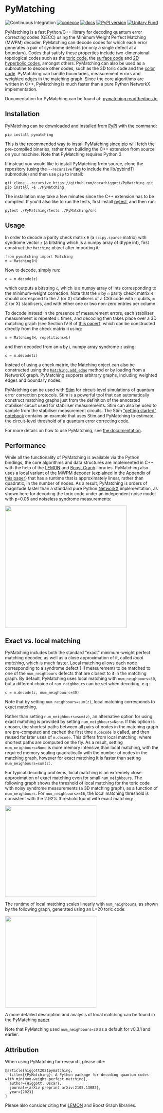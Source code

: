 # PyMatching


![Continuous Integration](https://github.com/oscarhiggott/PyMatching/workflows/Continuous%20Integration/badge.svg)
[![codecov](https://codecov.io/gh/oscarhiggott/PyMatching/branch/master/graph/badge.svg)](https://codecov.io/gh/oscarhiggott/PyMatching)
[![docs](https://readthedocs.org/projects/pymatching/badge/?version=latest&style=plastic)](https://readthedocs.org/projects/pymatching/builds/)
[![PyPI version](https://badge.fury.io/py/PyMatching.svg)](https://badge.fury.io/py/PyMatching)
[![Unitary Fund](https://img.shields.io/badge/Supported%20By-UNITARY%20FUND-brightgreen.svg?style=for-the-badge)](http://unitary.fund)

PyMatching is a fast Python/C++ library for decoding quantum error correcting codes (QECC) using the Minimum Weight Perfect Matching (MWPM) decoder. PyMatching can decode codes for which each error generates a pair of syndrome defects (or only a single defect at a boundary). Codes that satisfy these properties include two-dimensional topological codes such as the [toric code](https://en.wikipedia.org/wiki/Toric_code), the [surface code](https://arxiv.org/abs/quant-ph/0110143) and [2D hyperbolic codes](https://arxiv.org/abs/1506.04029), amongst others. PyMatching can also be used as a subroutine to decode other codes, such as the 3D toric code and the [color code](https://arxiv.org/abs/1905.07393). PyMatching can handle boundaries, measurement errors and weighted edges in the matching graph. Since the core algorithms are written in C++, PyMatching is much faster than a pure Python NetworkX implementation.

Documentation for PyMatching can be found at: [pymatching.readthedocs.io](https://pymatching.readthedocs.io/en/stable/)

## Installation

PyMatching can be downloaded and installed from [PyPI](https://pypi.org/project/PyMatching/) with the command:
```
pip install pymatching
```
This is the recommended way to install PyMatching since pip will fetch the pre-compiled binaries, rather than building the C++ extension from source on your machine. Note that PyMatching requires Python 3.

If instead you would like to install PyMatching from source, clone the repository (using the `--recursive` flag to include the lib/pybind11 submodule) and then use `pip` to install:
```
git clone --recursive https://github.com/oscarhiggott/PyMatching.git
pip install -e ./PyMatching
```
The installation may take a few minutes since the C++ extension has to be compiled. If you'd also like to run the tests, first install [pytest](https://docs.pytest.org/en/stable/), and then run:
```
pytest ./PyMatching/tests ./PyMatching/src
```

## Usage

In order to decode a parity check matrix `H` (a `scipy.sparse` matrix) with syndrome vector `z` (a bitstring which is a numpy array of dtype int), first construct the `Matching` object after importing it:
```
from pymatching import Matching
m = Matching(H)
```
Now to decode, simply run:
```
c = m.decode(z)
```
which outputs a bitstring `c`, which is a numpy array of ints corresponding to the minimum-weight correction. Note that the `m` by `n` parity check matrix `H` should correspond to the Z (or X) stabilisers of a CSS code with `n` qubits, `m` Z (or X) stabilisers, and with either one or two non-zero entries per column.

To decode instead in the presence of measurement errors, each stabiliser measurement is repeated `L` times, and decoding then takes place over a 3D matching graph (see Section IV B of [this paper](https://arxiv.org/abs/quant-ph/0110143)), which can be constructed directly from the check matrix `H` using:
```
m = Matching(H, repetitions=L)
```
and then decoded from an `m` by `L` numpy array syndrome `z` using:
```
c = m.decode(z)
```

Instead of using a check matrix, the Matching object can also be constructed using the [`Matching.add_edge`](https://pymatching.readthedocs.io/en/stable/api.html#pymatching.matching.Matching.add_edge) method or by loading from a NetworkX graph. PyMatching supports arbitrary graphs, including weighted edges and boundary nodes.

PyMatching can be used with [Stim](https://github.com/quantumlib/Stim) for circuit-level simulations of quantum error correction protocols. Stim is a powerful tool that can automatically construct matching graphs just from the definition of the annotated stabiliser circuit used for stabiliser measurements. Stim can also be used to sample from the stabiliser measurement circuits. The Stim ["getting started" notebook](https://github.com/quantumlib/Stim/blob/main/doc/getting_started.ipynb) contains an example that uses Stim and PyMatching to estimate the circuit-level threshold of a quantum error correcting code.

For more details on how to use PyMatching, see [the documentation](https://pymatching.readthedocs.io/en/stable/usage.html).

## Performance

While all the functionality of PyMatching is available via the Python bindings, the core algorithms and data structures are implemented in C++, with the help of the [LEMON](https://lemon.cs.elte.hu/trac/lemon) and [Boost Graph](https://www.boost.org/doc/libs/1_74_0/libs/graph/doc/index.html) libraries. PyMatching also uses a local variant of the MWPM decoder (explained in the Appendix of [this paper](https://arxiv.org/abs/2010.09626)) that has a runtime that is approximately linear, rather than quadratic, in the number of nodes. As a result, PyMatching is orders of magnitude faster than a standard pure Python [NetworkX](https://networkx.org/documentation/stable/reference/algorithms/generated/networkx.algorithms.matching.max_weight_matching.html) implementation, as shown here for decoding the toric code under an independent noise model with p=0.05 and noiseless syndrome measurements:

<img src="https://raw.githubusercontent.com/oscarhiggott/PyMatching/master/docs/_static/pymatching_vs_networkx.png" width="400">

## Exact vs. local matching

PyMatching includes both the standard "exact" minimum-weight perfect matching decoder, as well as a close approximation of it, called _local matching_, which is much faster.
Local matching allows each node corresponding to a syndrome defect (-1 measurement) to be matched to one of the `num_neighbours` defects that are closest to it in the matching graph.
By default, PyMatching uses local matching with `num_neighbours=30`, but a different choice of `num_neighbours` can be set when decoding, e.g.:
```
c = m.decode(z, num_neighbours=40)
```
Note that by setting `num_neighbours=sum(z)`, local matching corresponds to exact matching.

Rather than setting `num_neighbours=sum(z)`, an alternative option for using exact matching is provided by setting `num_neighbours=None`. If this option is chosen, the shortest paths between all pairs of nodes in the matching graph are pre-computed and cached the first time `m.decode` is called, and then reused for later uses of `m.decode`. This differs from local matching, where shortest paths are computed on the fly.
As a result, setting `num_neighbours=None` is more memory intensive than local matching, with the required memory scaling quadratically with the number of nodes in the matching graph, however for exact matching it is faster than setting `num_neighbours=sum(z)`.

For typical decoding problems, local matching is an extremely close approximation of exact matching even for small `num_neighbours`. The following graph shows the threshold of local matching for the toric code with noisy syndrome measurements (a 3D matching graph), as a function of `num_neighbours`. For `num_neighbours>=16`, the local matching threshold is consistent with the 2.92\% threshold found with exact matching:

<img src="https://raw.githubusercontent.com/oscarhiggott/PyMatching/master/docs/_static/toric_noisy_syndromes_threshold_vs_num_neighbours.png" width=300>

The runtime of local matching scales linearly with `num_neighbours`, as shown by the following graph, generated using an L=20 toric code:

<img src="https://raw.githubusercontent.com/oscarhiggott/PyMatching/master/docs/_static/toric_timing_analysis_num_neighbours_vs_t.png" width=300>

A more detailed description and analysis of local matching can be found in the PyMatching [paper](https://arxiv.org/abs/2105.13082).

Note that PyMatching used `num_neighbours=20` as a default for v0.3.1 and earlier.

## Attribution

When using PyMatching for research, please cite:
```
@article{higgott2021pymatching,
  title={{PyMatching}: A Python package for decoding quantum codes with minimum-weight perfect matching},
  author={Higgott, Oscar},
  journal={arXiv preprint arXiv:2105.13082},
  year={2021}
}
```

Please also consider citing the [LEMON](https://dl.acm.org/doi/10.1016/j.entcs.2011.06.003) and Boost Graph libraries.
